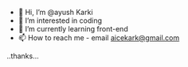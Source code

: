 - 👋 Hi, I’m @ayush Karki
- 👀 I’m interested in  coding
- 🌱 I’m currently learning front-end
- 📫 How to reach me - email aicekark@gmail.com

<!---
dragonilly/dragonilly is a ✨ special ✨ repository because its `README.md` (this file) appears on your GitHub profile.
You can click the Preview link to take a look at your changes.
--->
..thanks...
